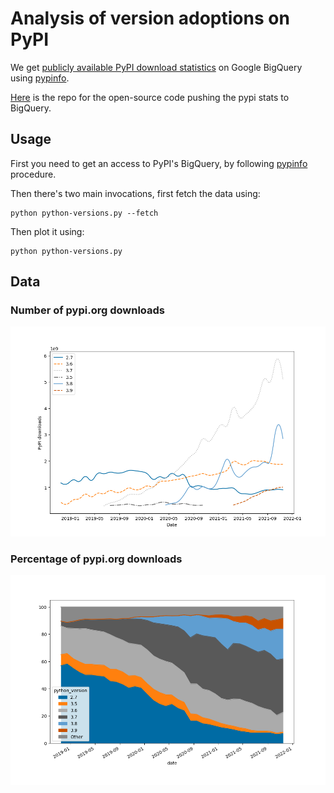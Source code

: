 # Analysis of version adoptions on PyPI

We get
[publicly available PyPI download statistics](https://bigquery.cloud.google.com/table/bigquery-public-data:pypi.downloads)
on Google BigQuery using [pypinfo](https://github.com/ofek/pypinfo/).

[Here](https://github.com/pypa/linehaul-cloud-function) is the repo
for the open-source code pushing the pypi stats to BigQuery.


## Usage

First you need to get an access to PyPI's BigQuery, by following
[pypinfo](https://github.com/ofek/pypinfo/) procedure.

Then there's two main invocations, first fetch the data using:

    python python-versions.py --fetch

Then plot it using:

    python python-versions.py


## Data

### Number of pypi.org downloads

![](python-versions.png)


### Percentage of pypi.org downloads

![](python-versions-pct.png)
